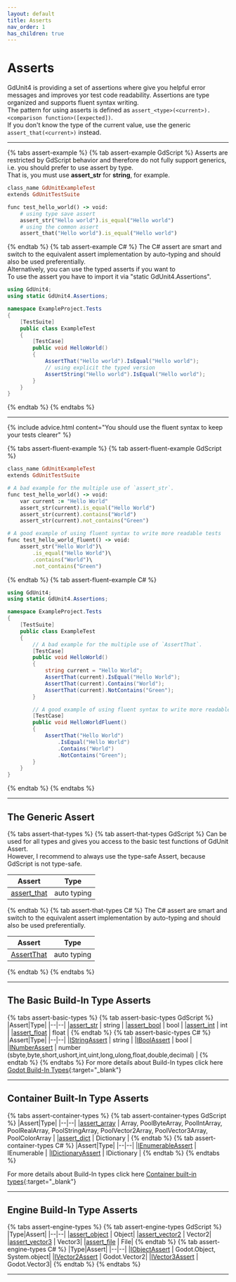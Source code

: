 ```yaml
---
layout: default
title: Asserts
nav_order: 1
has_children: true
---
```


# Asserts

GdUnit4 is providing a set of assertions where give you helpful error messages and improves yor test code readability. Assertions are type organized and supports fluent syntax writing.<br>
The pattern for using asserts is defined as `assert_<type>(<current>).<comparison function>([expected])`.<br>
If you don't know the type of the current value, use the generic `assert_that(<current>)` instead.<br>

---

{% tabs assert-example %}
{% tab assert-example GdScript %}
Asserts are restricted by GdScript behavior and therefore do not fully support generics, i.e. you should prefer to use assert by type.<br>
That is, you must use **assert_str** for **string**, for example.
```ruby
class_name GdUnitExampleTest
extends GdUnitTestSuite

func test_hello_world() -> void:
    # using type save assert
    assert_str("Hello world").is_equal("Hello world")
    # using the common assert
    assert_that("Hello world").is_equal("Hello world")
```
{% endtab %}
{% tab assert-example C# %}
The C# assert are smart and switch to the equivalent assert implementation by auto-typing and should also be used preferentially.<br>
Alternatively, you can use the typed asserts if you want to<br>
To use the assert you have to import it via "static GdUnit4.Assertions".
```cs
using GdUnit4;
using static GdUnit4.Assertions;

namespace ExampleProject.Tests
{
    [TestSuite]
    public class ExampleTest
    {
        [TestCase]
        public void HelloWorld()
        {
            AssertThat("Hello world").IsEqual("Hello world");
            // using explicit the typed version
            AssertString("Hello world").IsEqual("Hello world");
        }
    }
}
```
{% endtab %}
{% endtabs %}

---

{% include advice.html 
content="You should use the fluent syntax to keep your tests clearer"
%}

{% tabs assert-fluent-example %}
{% tab assert-fluent-example GdScript %}
```ruby
class_name GdUnitExampleTest
extends GdUnitTestSuite

# A bad example for the multiple use of `assert_str`.
func test_hello_world() -> void:
    var current := "Hello World"
    assert_str(current).is_equal("Hello World")
    assert_str(current).contains("World")
    assert_str(current).not_contains("Green")

# A good example of using fluent syntax to write more readable tests
func test_hello_world_fluent() -> void:
    assert_str("Hello World")\
    	.is_equal("Hello World")\
    	.contains("World")\
    	.not_contains("Green")
```
{% endtab %}
{% tab assert-fluent-example C# %}
```cs
using GdUnit4;
using static GdUnit4.Assertions;

namespace ExampleProject.Tests
{
    [TestSuite]
    public class ExampleTest
    {
        // A bad example for the multiple use of `AssertThat`.
        [TestCase]
        public void HelloWorld()
        {
            string current = "Hello World";
            AssertThat(current).IsEqual("Hello World");
            AssertThat(current).Contains("World");
            AssertThat(current).NotContains("Green");
        }

        // A good example of using fluent syntax to write more readable tests
        [TestCase]
        public void HelloWorldFluent()
        {
            AssertThat("Hello World")
                .IsEqual("Hello World")
                .Contains("World")
                .NotContains("Green");
        }
    }
}    
```
{% endtab %}
{% endtabs %}


---

## The Generic Assert

{% tabs assert-that-types %}
{% tab assert-that-types GdScript %}
Can be used for all types and gives you access to the basic test functions of GdUnit Assert.<br>
However, I recommend to always use the type-safe Assert, because GdScript is not type-safe.

|Assert|Type|
|--|--|
|[assert_that](/gdUnit4/asserts/assert-that/)| auto typing|
{% endtab %}
{% tab assert-that-types C# %}
The C# assert are smart and switch to the equivalent assert implementation by auto-typing and should also be used preferentially.<br>

|Assert|Type|
|--|--|
|[AssertThat](/gdUnit4/asserts/assert-that/)| auto typing|
{% endtab %}
{% endtabs %}

---

## The Basic Build-In Type Asserts

{% tabs assert-basic-types %}
{% tab assert-basic-types GdScript %}
|Assert|Type|
|--|--|
|[assert_str](/gdUnit4/asserts/assert-string/) | string |
|[assert_bool](/gdUnit4/asserts/assert-bool/) | bool |
|[assert_int](/gdUnit4/asserts/assert-integer/) | int |
|[assert_float](/gdUnit4/asserts/assert-float/) | float |
{% endtab %}
{% tab assert-basic-types C# %}
|Assert|Type|
|--|--|
|[IStringAssert](/gdUnit4/asserts/assert-string/) | string |
|[IBoolAssert](/gdUnit4/asserts/assert-bool/) | bool |
|[INumberAssert](/gdUnit4/asserts/assert-number/) | number (sbyte,byte,short,ushort,int,uint,long,ulong,float,double,decimal) |
{% endtab %}
{% endtabs %}
For more details about Build-In types click here 
[Godot Build-In Types](https://docs.godotengine.org/en/stable/getting_started/scripting/gdscript/gdscript_basics.html#basic-built-in-types){:target="_blank"}

---

## Container Built-In Type Asserts 

{% tabs assert-container-types %}
{% tab assert-container-types GdScript %}
|Assert|Type|
|--|--|
|[assert_array](/gdUnit4/asserts/assert-array/) | Array, PoolByteArray, PoolIntArray, PoolRealArray, PoolStringArray, PoolVector2Array, PoolVector3Array, PoolColorArray |
|[assert_dict](/gdUnit4/asserts/assert-dictionary/) | Dictionary |
{% endtab %}
{% tab assert-container-types C# %}
|Assert|Type|
|--|--|
|[IEnumerableAssert](/gdUnit4/asserts/assert-array/) | IEnumerable |
|[IDictionaryAssert](/gdUnit4/asserts/assert-dictionary/) | IDictionary |
{% endtab %}
{% endtabs %}

For more details about Build-In types click here
[Container built-in types](https://docs.godotengine.org/en/stable/getting_started/scripting/gdscript/gdscript_basics.html#container-built-in-types){:target="_blank"}

---

## Engine Build-In Type Asserts

{% tabs assert-engine-types %}
{% tab assert-engine-types GdScript %}
|Type|Assert|
|--|--|
|[assert_object](/gdUnit4/asserts/assert-object/) | Object|
|[assert_vector2](/gdUnit4/asserts/assert-vector2/) | Vector2|
|[assert_vector3](/gdUnit4/asserts/assert-vector3/) | Vector3|
|[assert_file](/gdUnit4/asserts/assert-file/) | File|
{% endtab %}
{% tab assert-engine-types C# %}
|Type|Assert|
|--|--|
|[IObjectAssert](/gdUnit4/asserts/assert-object/) | Godot.Object, System.object|
|[IVector2Assert](/gdUnit4/asserts/assert-vector2/) | Godot.Vector2|
|[IVector3Assert](/gdUnit4/asserts/assert-vector3/) | Godot.Vector3|
{% endtab %}
{% endtabs %}

---